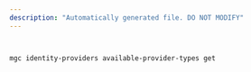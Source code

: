 ```yaml
---
description: "Automatically generated file. DO NOT MODIFY"
---
```


```bash


mgc identity-providers available-provider-types get

```